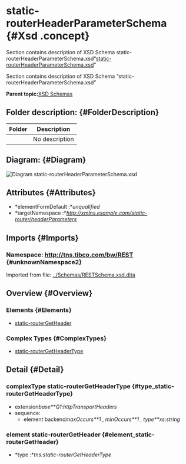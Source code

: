 # static-routerHeaderParameterSchema {#Xsd .concept}

Section contains description of XSD Schema static-routerHeaderParameterSchema.xsd“[static-routerHeaderParameterSchema.xsd](static-routerHeaderParameterSchema.xsd)”

Section contains description of XSD Schema “static-routerHeaderParameterSchema.xsd”

**Parent topic:**[XSD Schemas](../../../projects/com.odido-rfp-demo/common/xsd.md)

## Folder description: {#FolderDescription}

|Folder|Description|
|------|-----------|
| |No description|

## Diagram: {#Diagram}

![Diagram
              static-routerHeaderParameterSchema.xsd](static-routerHeaderParameterSchema.xsd.png)

## Attributes {#Attributes}

-   *elementFormDefault :**unqualified*
-   *targetNamespace :**http://xmlns.example.com/static-router/headerParameters*

## Imports {#Imports}

### Namespace: http://tns.tibco.com/bw/REST {#unknownNamespace2}

Imported from file: [../Schemas/RESTSchema.xsd.dita](RESTSchema.xsd.md)

## Overview {#Overview}

### Elements {#Elements}

-   [static-routerGetHeader](#element_static-routerGetHeader)

### Complex Types {#ComplexTypes}

-   [static-routerGetHeaderType](#type_static-routerGetHeaderType)

## Detail {#Detail}

### complexType static-routerGetHeaderType {#type_static-routerGetHeaderType}

-   extension*base**Q1:httpTransportHeaders*
-   sequence:
    -   element backend*maxOccurs**1* , *minOccurs**1* , *type**xs:string*

### element static-routerGetHeader {#element_static-routerGetHeader}

-   *type :**tns:static-routerGetHeaderType*

